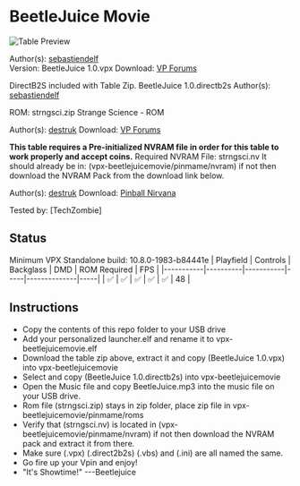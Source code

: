 # BeetleJuice Movie

![Table Preview](https://vpuniverse.com/screenshots/monthly_2021_11/638208198_BeetleJuicemovie1.0.jpg.ee49828bc95b3f6599d530eff6684cab.jpg)

Author(s): [sebastiendelf](https://vpuniverse.com/profile/42328-sebastiendelf/)  
Version:  BeetleJuice 1.0.vpx
Download:  [VP Forums](https://vpuniverse.com/files/file/7875-beetlejuice-movie-10-vpx/)

DirectB2S included with Table Zip.
BeetleJuice 1.0.directb2s
Author(s): [sebastiendelf](https://vpuniverse.com/profile/42328-sebastiendelf/)  

ROM: strngsci.zip
Strange Science - ROM

Author(s): [destruk](https://www.vpforums.org/index.php?showuser=5)
Download:  [VP Forums](https://www.vpforums.org/index.php?app=downloads&showfile=584)

**This table requires a Pre-initialized NVRAM file in order for this table to work properly and accept coins.**
Required NVRAM File: strngsci.nv
It should already be in: (vpx-beetlejuicemovie/pinmame/nvram) if not then download the NVRAM Pack from the download link below.

Author(s): [destruk](https://www.vpforums.org/index.php?showuser=5)
Download:  [Pinball Nirvana](https://pinballnirvana.com/forums/resources/bally-6803-gottlieb-gts3-nvram-pack.3346/)

Tested by:
[TechZombie]

## Status 

Minimum VPX Standalone build: 10.8.0-1983-b84441e
| Playfield | Controls | Backglass | DMD | ROM Required | FPS | 
|-----------|----------|-----------|-----|--------------|-----|
| :white_check_mark: | :white_check_mark: | :white_check_mark: | :white_check_mark: | :white_check_mark: | 48 |

## Instructions

- Copy the contents of this repo folder to your USB drive
- Add your personalized launcher.elf and rename it to vpx-beetlejuicemovie.elf
- Download the table zip above, extract it and copy (BeetleJuice 1.0.vpx) into vpx-beetlejuicemovie
- Select and copy (BeetleJuice 1.0.directb2s) into vpx-beetlejuicemovie
- Open the Music file and copy BeetleJuice.mp3 into the music file on your USB drive.
- Rom file (strngsci.zip) stays in zip folder, place zip file in vpx-beetlejuicemovie/pinmame/roms
- Verify that (strngsci.nv) is located in (vpx-beetlejuicemovie/pinmame/nvram) if not then download the NVRAM pack and extract it from there.
- Make sure (.vpx) (.direct2b2s) (.vbs) and (.ini) are all named the same. 
- Go fire up your Vpin and enjoy!
- "It's Showtime!" ---Beetlejuice